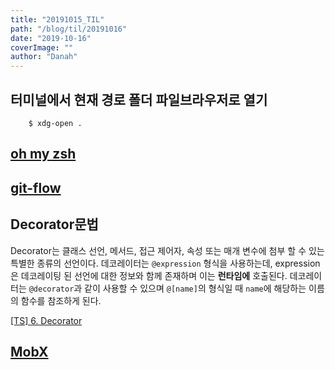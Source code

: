 ```yaml
---
title: "20191015_TIL"
path: "/blog/til/20191016"
date: "2019-10-16"
coverImage: ""
author: "Danah"
---
```


## 터미널에서 현재 경로 폴더 파일브라우저로 열기

```shell
    $ xdg-open .
```

## [oh my zsh](../OS/Linux/ohmyzsh.md)

## [git-flow](../React/gitflow.md)

## Decorator문법

Decorator는 클래스 선언, 메서드, 접근 제어자, 속성 또는 매개 변수에 첨부 할 수 있는 특별한 종류의 선언이다. 데코레이터는 `@expression` 형식을 사용하는데, expression은 데코레이팅 된 선언에 대한 정보와 함께 존재하며 이는 **런타임에** 호출된다. 데코레이터는 `@decorator`과 같이 사용할 수 있으며 `@[name]`의 형식일 때 `name`에 해당하는 이름의 함수를 참조하게 된다.

[[TS] 6. Decorator](https://jaeyeophan.github.io/2018/01/09/TS-6-Decorator/)

## [MobX](../React/mobx.md)

